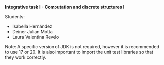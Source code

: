**Integrative task I - Computation and discrete structures I**

Students:
- Isabella Hernández
- Deiner Julian Motta
- Laura Valentina Revelo
  
 Note: A specific version of JDK is not required, however it is recommended to use 17 or 20. It is also important to import the unit test libraries so that they work correctly.
